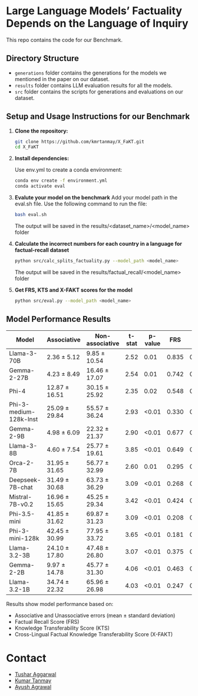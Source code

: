 # Large Language Models’ Factuality Depends on the Language of Inquiry

This repo contains the code for our Benchmark.

## Directory Structure
- `generations` folder contains the generations for the models we mentioned in the paper on our dataset.
- `results` folder contains LLM evaluation results for all the models.
- `src` folder contains the scripts for generations and evaluations on our dataset.

## Setup and Usage Instructions for our Benchmark

1. **Clone the repository:**
   ```bash
   git clone https://github.com/kmrtanmay/X_FaKT.git
   cd X_FaKT

2. **Install dependencies:**
   
    Use env.yml to create a conda environment:
   ```bash
   conda env create -f environment.yml
   conda activate eval
   
3. **Evalute your model on the benchmark**
   Add your model path in the eval.sh file. Use the following command to run the file:
   ```bash
   bash eval.sh
   ```
   The output will be saved in the results/<dataset_name>/<model_name> folder

4. **Calculate the incorrect numbers for each country in a language for factual-recall dataset**
   ```bash
   python src/calc_splits_factuality.py --model_path <model_name>
   ```
   The output will be saved in the results/factual_recall/<model_name> folder

5. **Get FRS, KTS and X-FAKT scores for the model**
   ```bash
   python src/eval.py --model_path <model_name>
   ```

## Model Performance Results

| Model | Associative | Non-associative | t-stat | p-value | FRS | KTS | X-FAKT |
|-------|-------------|-----------------|--------|----------|-----|-----|---------|
| Llama-3-70B | 2.36 ± 5.12 | 9.85 ± 10.54 | 2.52 | 0.01 | 0.835 | 0.862 | 0.848 |
| Gemma-2-27B | 4.23 ± 8.49 | 16.46 ± 17.07 | 2.54 | 0.01 | 0.742 | 0.783 | 0.762 |
| Phi-4 | 12.87 ± 16.51 | 30.15 ± 25.92 | 2.35 | 0.02 | 0.548 | 0.706 | 0.617 |
| Phi-3-medium-128k-Inst | 25.09 ± 29.84 | 55.57 ± 36.24 | 2.93 | <0.01 | 0.330 | 0.535 | 0.408 |
| Gemma-2-9B | 4.98 ± 6.09 | 22.32 ± 21.37 | 2.90 | <0.01 | 0.677 | 0.705 | 0.691 |
| Llama-3-8B | 4.60 ± 7.54 | 25.77 ± 19.61 | 3.85 | <0.01 | 0.649 | 0.651 | 0.650 |
| Orca-2-7B | 31.95 ± 31.65 | 56.77 ± 32.99 | 2.60 | 0.01 | 0.295 | 0.603 | 0.396 |
| Deepseek-7B-chat | 31.49 ± 30.68 | 63.73 ± 36.29 | 3.09 | <0.01 | 0.268 | 0.514 | 0.353 |
| Mistral-7B-v0.2 | 16.96 ± 15.65 | 45.25 ± 29.34 | 3.42 | <0.01 | 0.424 | 0.559 | 0.483 |
| Phi-3.5-mini | 41.85 ± 31.62 | 69.87 ± 31.23 | 3.09 | <0.01 | 0.208 | 0.563 | 0.304 |
| Phi-3-mini-128k | 42.45 ± 30.99 | 77.95 ± 33.72 | 3.65 | <0.01 | 0.181 | 0.477 | 0.262 |
| Llama-3.2-3B | 24.10 ± 17.80 | 47.48 ± 26.80 | 3.07 | <0.01 | 0.375 | 0.620 | 0.467 |
| Gemma-2-2B | 9.97 ± 14.78 | 45.77 ± 31.30 | 4.06 | <0.01 | 0.463 | 0.473 | 0.468 |
| Llama-3.2-1B | 34.74 ± 22.32 | 65.96 ± 26.98 | 4.03 | <0.01 | 0.247 | 0.524 | 0.336 |

Results show model performance based on:
- Associative and Unassociative errors (mean ± standard deviation)
- Factual Recall Score (FRS)
- Knowledge Transferability Score (KTS)
- Cross-Lingual Factual Knowledge Transferability Score (X-FAKT)

# Contact
- [Tushar Aggarwal](mailto:tushar.aggarwal53@gmail.com)
- [Kumar Tanmay](mailto:kr.tanmay147@gmail.com)
- [Ayush Agrawal](mailto:ayush.agrawal@mila.quebec)